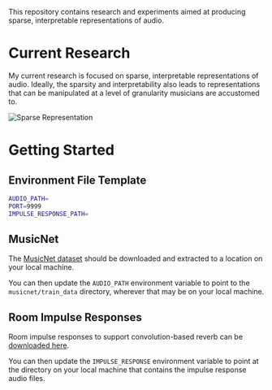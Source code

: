 This repository contains research and experiments aimed at producing sparse, interpretable representations of audio.

# Current Research

My current research is focused on sparse, interpretable representations of audio.  Ideally, the sparsity and interpretability also
leads to representations that can be manipulated at a level of granularity musicians are accustomed to.

![Sparse Representation](https://matching-pursuit-repo-media.s3.amazonaws.com/sparse_audio_represenation.png)

# Getting Started

## Environment File Template

```bash
AUDIO_PATH=
PORT=9999
IMPULSE_RESPONSE_PATH=
```

## MusicNet

The [MusicNet dataset](https://zenodo.org/records/5120004#.Yhxr0-jMJBA) should be downloaded and extracted to a location on your local machine.

You can then update the `AUDIO_PATH` environment variable to point to the `musicnet/train_data` directory, wherever that may be on your local machine.

## Room Impulse Responses

Room impulse responses to support convolution-based reverb can be [downloaded here](https://oramics.github.io/sampled/IR/Voxengo/).

You can then update the `IMPULSE_RESPONSE` environment variable to point at the directory on your local machine that contains the
impulse response audio files.